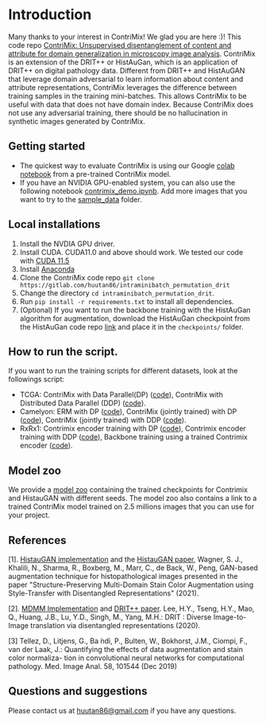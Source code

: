 # Introduction
Many thanks to your interest in ContriMix! We glad you are here :)!
This code repo [ContriMix: Unsupervised disentanglement of content and attribute for domain generalization in microscopy image analysis](https://arxiv.org/abs/2306.04527). ContriMix is an extension of the DRIT++ or HistAuGan, which is an application of DRIT++ on digital pathology data. Different from DRIT++ and HistAuGAN that leverage domain adversarial to learn information about content and attribute representations, ContriMix leverages the difference between training samples in the training mini-batches. This allows ContriMix to be useful with data that does not have domain index. Because ContriMix does not use any adversarial training, there should be no hallucination in synthetic images generated by ContriMix.

## Getting started
- The quickest way to evaluate ContriMix is using our Google [colab notebook](https://colab.research.google.com/drive/1ncXRMgHOijT9Uqr1iy0jqNqo1lnBeP-G?usp=sharing) from a pre-trained ContriMix model.
- If you have an NVIDIA GPU-enabled system, you can also use the following notebook [contrimix_demo.ipynb](./contrimix_demo.ipynb). Add more images that you want to try to the [sample_data](/sample_data/) folder.

## Local installations
1.  Install the NVDIA GPU driver.
2.  Install CUDA. CUDA11.0 and above should work. We tested our code with [CUDA 11.5](https://developer.nvidia.com/cuda-11-5-0-download-archive?target_os=Linux&target_arch=x86_64&Distribution=Ubuntu&target_version=20.04&target_type=deb_local)
3.  Install [Anaconda](https://www.anaconda.com/)
4.  Clone the ContriMix code repo `git clone https://gitlab.com/huutan86/intraminibatch_permutation_drit`
5.  Change the directory `cd intraminibatch_permutation_drit`.
6.  Run `pip install -r requirements.txt` to install all dependencies.
7. (Optional) If you want to run the backbone training with the HistAuGan algorithm for augmentation, download the HistAuGan checkpoint from the HistAuGan code repo [link](https://github.com/sophiajw/HistAuGAN) and place it in the `checkpoints/` folder.

## How to run the script.
If you want to run the training scripts for different datasets, look at the followings script:
- TCGA: ContriMix with Data Parallel(DP) ([code](tcga_do_all_unlabeled_contrimix_dp.py)), ContriMix with Distributed Data Parallel (DDP) ([code](/tcga_do_all_unlabeled_contrimix_ddp.py)).
- Camelyon: ERM with DP ([code](/camelyon_17_do_all_erm.py)), ContriMix (jointly trained) with DP ([code](./camelyon_17_do_all_contrimix.py)), ContriMix (jointly trained) with DDP ([code](./camelyon_17_do_all_contrimix_ddp.py)).
- RxRx1: Contrimix encoder training with DP ([code](/rxrx1_do_all_contrimix_encoder_training_dp.py)), Contrimix encoder training with DDP ([code](/rxrx1_do_all_contrimix_encoder_training_ddp.py)), Backbone training using a trained Contrimix encoder ([code](/rxrx1_do_all_contrimix_backbone_training_dp.py)).

## Model zoo
We provide a [model zoo](./MODELZOO.md) containing the trained checkpoints for Contrimix and HistauGAN with different seeds. The model zoo also contains a link to a trained ContriMix model trained on 2.5 millions images that you can use for your project.

## References
[1]. [HistauGAN implementation](https://github.com/sophiajw/HistAuGAN) and the [HistauGAN paper](https://arxiv.org/abs/2107.12357), Wagner, S. J., Khalili, N., Sharma, R., Boxberg, M., Marr, C., de Back, W., Peng, GAN-based augmentation technique for histopathological images presented in the paper "Structure-Preserving Multi-Domain Stain Color Augmentation using Style-Transfer with Disentangled Representations" (2021).

[2]. [MDMM Implementation](https://github.com/HsinYingLee/MDMM) and [DRIT++ paper](/https://arxiv.org/abs/1905.01270). Lee, H.Y., Tseng, H.Y., Mao, Q., Huang, J.B., Lu, Y.D., Singh, M., Yang, M.H.: DRIT : Diverse Image-to-Image translation via disentangled representations (2020).

[3] Tellez, D., Litjens, G., Ba ́ndi, P., Bulten, W., Bokhorst, J.M., Ciompi, F., van der Laak, J.: Quantifying the effects of data augmentation and stain color normaliza- tion in convolutional neural networks for computational pathology. Med. Image Anal. 58, 101544 (Dec 2019)

## Questions and suggestions
Please contact us at <a href="mailto:huutan86@gmail.com">huutan86@gmail.com</a> if you have any questions.


